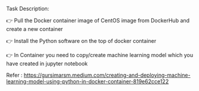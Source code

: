 Task Description: </br>

👉 Pull the Docker container image of CentOS image from DockerHub and create a new container

👉 Install the Python software on the top of docker container

👉 In Container you need to copy/create machine learning model which you have created in jupyter notebook

Refer : https://gursimarsm.medium.com/creating-and-deploying-machine-learning-model-using-python-in-docker-container-819e62cce122
